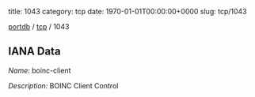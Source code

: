 title: 1043
category: tcp
date: 1970-01-01T00:00:00+0000
slug: tcp/1043

[portdb](/) / [tcp](/category/tcp.html) / 1043


## IANA Data

_Name:_ boinc-client

_Description:_ BOINC Client Control

